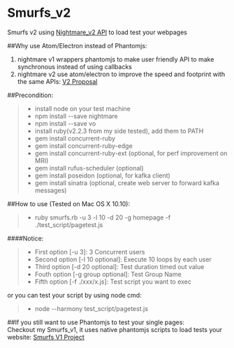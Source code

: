 # Smurfs_v2
Smurfs v2 using [Nightmare_v2 API](https://github.com/segmentio/nightmare) to load test your webpages

##Why use Atom/Electron instead of Phantomjs:  
1. nightmare v1 wrappers phantomjs to make user friendly API to make synchronous instead of using callbacks  
2. nightmare v2 use atom/electron to improve the speed and footprint with the same APIs: [V2 Proposal](https://github.com/segmentio/nightmare)  

##Precondition:  
> * install node on your test machine  
> * npm install --save nightmare  
> * npm install --save vo  
> * install ruby(v2.2.3 from my side tested), add them to PATH
> * gem install concurrent-ruby
> * gem install concurrent-ruby-edge
> * gem install concurrent-ruby-ext (optional, for perf improvement on MRI)
> * gem install rufus-scheduler (optional)
> * gem install poseidon (optional, for kafka client)
> * gem install sinatra (optional, create web server to forward kafka messages)  

##How to use (Tested on Mac OS X 10.10):  
> * ruby smurfs.rb -u 3 -l 10 -d 20 -g homepage -f ./test_script/pagetest.js  

####Notice:  
> * First option [-u 3]: 3 Concurrent users  
> * Second option [-l 10 optional]: Execute 10 loops by each user  
> * Third option [-d 20 optional]: Test duration timed out value
> * Fouth option [-g group optional]: Test Group Name
> * Fifth option [-f ./xxx/x.js]: Test script you want to exec  

or you can test your script by using node cmd:  
> * node --harmony test_script/pagetest.js  

##If you still want to use Phantomjs to test your single pages:  
Checkout my Smurfs_v1, it uses native phantomjs scripts to load tests your website: [Smurfs V1 Project](https://github.com/joychester/Smurfs)    
